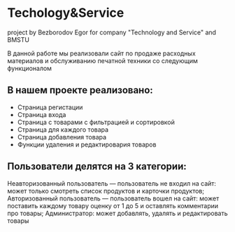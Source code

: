 # Techology&Service
project by Bezborodov Egor for company "Technology and Service" and BMSTU

В данной работе мы реализовали сайт по продаже расходных материалов и обслуживанию печатной техники со следующим функционалом

В нашем проекте реализовано:
---
- Страница регистации
- Страница входа
- Страница с товарами с фильтрацией и сортировкой
- Страница для каждого товара
- Страница добавления товара
- Функции удаления и редактировария товаров 


Пользователи делятся на 3 категории:
---

Неавторизованный пользователь — пользователь не входил на сайт: может только смотреть список продуктов и карточки продуктов;
Авторизованный пользователь — пользователь вошел на сайт: может поставить каждому товару оценку от 1 до 5 и оставлять комментарии про товары;
Администратор: может добавлять, удалять и редактировать товары
